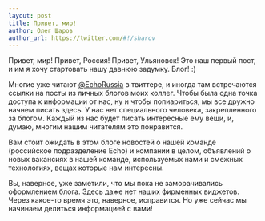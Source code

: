 ```yaml
---
layout: post
title: Привет, мир!
author: Олег Шаров
author_url: https://twitter.com/#!/sharov
---
```


Привет, мир! Привет, Россия! Привет, Ульяновск! Это наш первый пост, и им я хочу стартовать нашу давнюю задумку. Блог! :)  

Многие уже читают [@EchoRussia](http://twitter.com/EchoRussia) в твиттере, и иногда там встречаются ссылки на посты из личных блогов моих коллег. Чтобы была одна точка доступа к информации от нас, ну и чтобы попиариться, мы все дружно начнем писать здесь. У нас нет специального человека, закрепленного за блогом. Каждый из нас будет писать интересные ему вещи, и, думаю, многим нашим читателям это понравится.  

Вам стоит ожидать в этом блоге новостей о нашей команде (российское подразделение Echo) и компании в целом, объявлений о новых вакансиях в нашей команде, используемых нами и смежных технологиях, вещах которые нам интересны.  

Вы, наверное, уже заметили, что мы пока не заморачивались оформлением блога. Здесь даже нет наших фирменных виджетов. Через какое-то время это, наверное, исправится. Но уже сейчас мы начинаем делиться информацией с вами!  

